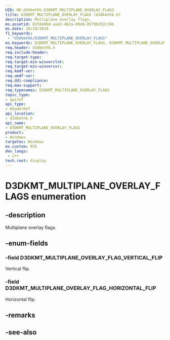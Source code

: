 ```yaml
---
UID: NE:d3dkmthk.D3DKMT_MULTIPLANE_OVERLAY_FLAGS
title: D3DKMT_MULTIPLANE_OVERLAY_FLAGS (d3dkmthk.h)
description: Multiplane overlay flags.
ms.assetid: 015949bd-aa42-462a-b9d8-8579bd32c34b
ms.date: 10/19/2018
f1_keywords:
 - "d3dkmthk/D3DKMT_MULTIPLANE_OVERLAY_FLAGS"
ms.keywords: D3DKMT_MULTIPLANE_OVERLAY_FLAGS, D3DKMT_MULTIPLANE_OVERLAY_FLAGS, 
req.header: d3dkmthk.h
req.include-header:
req.target-type:
req.target-min-winverclnt:
req.target-min-winversvr:
req.kmdf-ver:
req.umdf-ver:
req.ddi-compliance:
req.max-support:
req.typenames: D3DKMT_MULTIPLANE_OVERLAY_FLAGS
topic_type: 
- apiref
api_type: 
- HeaderDef
api_location: 
- d3dkmthk.h
api_name: 
- D3DKMT_MULTIPLANE_OVERLAY_FLAGS
product:
- Windows
targetos: Windows
ms.custom: RS5
dev_langs:
 - c++
tech.root: display
---
```


# D3DKMT_MULTIPLANE_OVERLAY_FLAGS enumeration

## -description

Multiplane overlay flags.

## -enum-fields

### -field D3DKMT_MULTIPLANE_OVERLAY_FLAG_VERTICAL_FLIP 

Vertical flip.

### -field D3DKMT_MULTIPLANE_OVERLAY_FLAG_HORIZONTAL_FLIP 

Horizontal flip.

## -remarks

## -see-also
